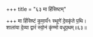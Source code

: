 +++
title = "६३ मा हिंसिष्टम्"

+++
मा हिं॑सिष्टं कुमा॒र्यं॑१ स्थूणे॑ दे॒वकृ॑ते प॒थि।  
शाला॑या दे॒व्या द्वारं॑ स्यो॒नं कृ॑ण्मो वधूप॒थम्॥६३॥  